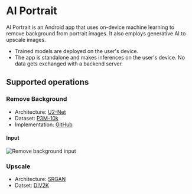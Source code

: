 # AI Portrait
AI Portrait is an Android app that uses on-device machine learning to remove background from portrait images. It also employs generative AI to upscale images.


- Trained models are deployed on the user's device.
- The app is standalone and makes inferences on the user's device. No data gets exchanged with a backend server.

## Supported operations

### Remove Background
- Architecture: [U2-Net](https://arxiv.org/abs/2005.09007)
- Dataset: [P3M-10k](https://paperswithcode.com/dataset/p3m-10k)
- Implementation: [GitHub](https://github.com/VaishakNair/PortraitBackgroundRemoverU2Net)

#### Input
![Remove background input](https://i.postimg.cc/wjKgxSCS/Background-Remover-Input.png)


### Upscale
- Architecture: [SRGAN](https://arxiv.org/abs/1609.04802)
- Datset: [DIV2K](https://data.vision.ee.ethz.ch/cvl/DIV2K/)
